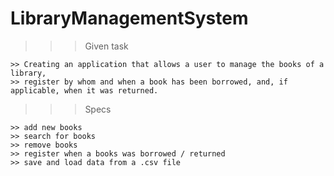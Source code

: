 # LibraryManagementSystem

>>> Given task

    >> Creating an application that allows a user to manage the books of a library,
    >> register by whom and when a book has been borrowed, and, if applicable, when it was returned.

>>> Specs

    >> add new books
    >> search for books
    >> remove books
    >> register when a books was borrowed / returned
    >> save and load data from a .csv file
